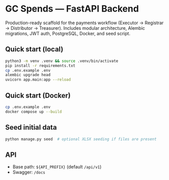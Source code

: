 # GC Spends — FastAPI Backend

Production-ready scaffold for the payments workflow (Executor → Registrar → Distributor → Treasurer).
Includes modular architecture, Alembic migrations, JWT auth, PostgreSQL, Docker, and seed script.

## Quick start (local)
```bash
python3 -m venv .venv && source .venv/bin/activate
pip install -r requirements.txt
cp .env.example .env
alembic upgrade head
uvicorn app.main:app --reload
```

## Quick start (Docker)
```bash
cp .env.example .env
docker compose up --build
```

## Seed initial data
```bash
python manage.py seed  # optional XLSX seeding if files are present
```

## API
- Base path: `${API_PREFIX}` (default `/api/v1`)
- Swagger: `/docs`

